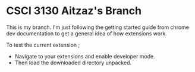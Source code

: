 # CSCI 3130 Aitzaz's Branch

This is my branch. I'm just following the getting started guide from chrome dev documentation to get a general idea of how extensions work.

To test the current extension ; 
* Navigate to your extensions and enable developer mode.
* Then load the downloaded directory unpacked.